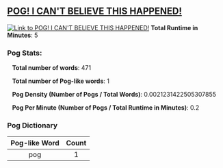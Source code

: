 ## [POG! I CAN'T BELIEVE THIS HAPPENED!](https://www.youtube.com/watch?v=koj36Zdp-ho)
[![Link to POG! I CAN'T BELIEVE THIS HAPPENED!](https://img.youtube.com/vi/koj36Zdp-ho/0.jpg)](https://www.youtube.com/watch?v=koj36Zdp-ho)
**Total Runtime in Minutes**: 5

### **Pog Stats:**

&nbsp;&nbsp;&nbsp;**Total number of words**: 471

&nbsp;&nbsp;&nbsp;**Total number of Pog-like words**: 1

&nbsp;&nbsp;&nbsp;**Pog Density (Number of Pogs / Total Words)**: 0.0021231422505307855

&nbsp;&nbsp;&nbsp;**Pog Per Minute (Number of Pogs / Total Runtime in Minutes)**: 0.2

### **Pog Dictionary**
**Pog-like Word** | **Count**
:---: | :---:
pog | 1


